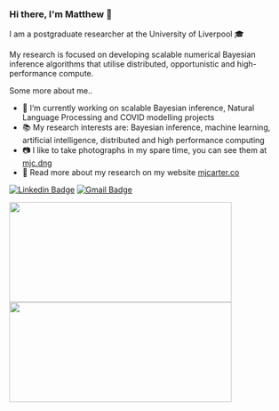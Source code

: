 ### Hi there, I'm Matthew 👋

I am a postgraduate researcher at the University of Liverpool :mortar_board:

My research is focused on developing scalable numerical Bayesian inference algorithms that utilise distributed, opportunistic and high-performance compute.

Some more about me..

- 🔭 I’m currently working on scalable Bayesian inference, Natural Language Processing and COVID modelling projects
- 📚 My research interests are: Bayesian inference, machine learning, artificial intelligence, distributed and high performance computing
- 📷 I like to take photographs in my spare time, you can see them at [mjc.dng](https://instagram.com/mjc.dng)
- 📄 Read more about my research on my website [mjcarter.co](https://mjcarter.co)

[![Linkedin Badge](https://img.shields.io/badge/-mjcarter95-blue?style=flat-square&logo=Linkedin&logoColor=white&link=https://www.linkedin.com/in/mjcarter95/)](https://www.linkedin.com/in/mjcarter95/)
[![Gmail Badge](https://img.shields.io/badge/-m.j.carter2@liverpool.ac.uk-c14438?style=flat-square&logo=Gmail&logoColor=white&link=mailto:m.j.carter2@liverpool.ac.uk)](mailto:m.j.carter2@liverpool.ac.uk)

<div>
<img height="180em" width="400em" src="https://github-readme-stats.vercel.app/api/top-langs/?username=mjcarter95&show_icons=true&hide_border=false&theme=react&layout=compact&langs_count=4" />
<img height="180em" width="400em" src="https://github-readme-stats.vercel.app/api?username=mjcarter95&show_icons=true&hide_border=false&theme=react" />
</div>
